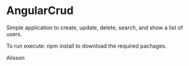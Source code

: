 ﻿# AngularCrud

Simple application to create, update, delete, search, and show a list of users.

To run execute: npm install to download the required pachages.

Alisson
